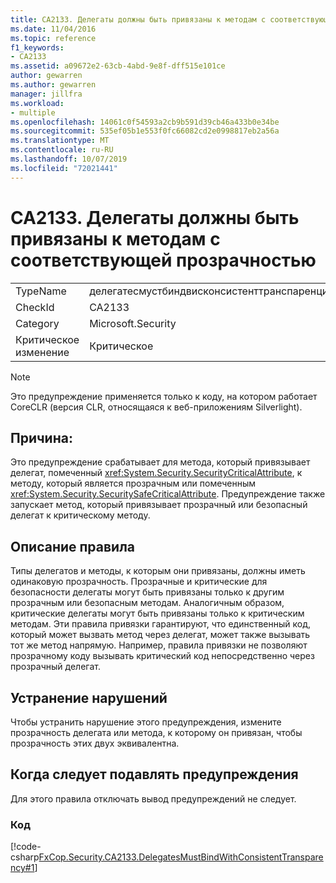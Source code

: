 ```yaml
---
title: CA2133. Делегаты должны быть привязаны к методам с соответствующей прозрачностью
ms.date: 11/04/2016
ms.topic: reference
f1_keywords:
- CA2133
ms.assetid: a09672e2-63cb-4abd-9e8f-dff515e101ce
author: gewarren
ms.author: gewarren
manager: jillfra
ms.workload:
- multiple
ms.openlocfilehash: 14061c0f54593a2cb9b591d39cb46a433b0e34be
ms.sourcegitcommit: 535ef05b1e553f0fc66082cd2e0998817eb2a56a
ms.translationtype: MT
ms.contentlocale: ru-RU
ms.lasthandoff: 10/07/2019
ms.locfileid: "72021441"
---
```

# <a name="ca2133-delegates-must-bind-to-methods-with-consistent-transparency"></a>CA2133. Делегаты должны быть привязаны к методам с соответствующей прозрачностью

|||
|-|-|
|TypeName|делегатесмустбиндвисконсистенттранспаренци|
|CheckId|CA2133|
|Category|Microsoft.Security|
|Критическое изменение|Критическое|

> [!NOTE]
> Это предупреждение применяется только к коду, на котором работает CoreCLR (версия CLR, относящаяся к веб-приложениям Silverlight).

## <a name="cause"></a>Причина:

Это предупреждение срабатывает для метода, который привязывает делегат, помеченный <xref:System.Security.SecurityCriticalAttribute>, к методу, который является прозрачным или помеченным <xref:System.Security.SecuritySafeCriticalAttribute>. Предупреждение также запускает метод, который привязывает прозрачный или безопасный делегат к критическому методу.

## <a name="rule-description"></a>Описание правила

Типы делегатов и методы, к которым они привязаны, должны иметь одинаковую прозрачность. Прозрачные и критические для безопасности делегаты могут быть привязаны только к другим прозрачным или безопасным методам. Аналогичным образом, критические делегаты могут быть привязаны только к критическим методам. Эти правила привязки гарантируют, что единственный код, который может вызвать метод через делегат, может также вызывать тот же метод напрямую. Например, правила привязки не позволяют прозрачному коду вызывать критический код непосредственно через прозрачный делегат.

## <a name="how-to-fix-violations"></a>Устранение нарушений

Чтобы устранить нарушение этого предупреждения, измените прозрачность делегата или метода, к которому он привязан, чтобы прозрачность этих двух эквивалентна.

## <a name="when-to-suppress-warnings"></a>Когда следует подавлять предупреждения

Для этого правила отключать вывод предупреждений не следует.

### <a name="code"></a>Код

[!code-csharp[FxCop.Security.CA2133.DelegatesMustBindWithConsistentTransparency#1](../code-quality/codesnippet/CSharp/ca2133-delegates-must-bind-to-methods-with-consistent-transparency_1.cs)]
